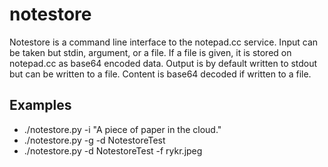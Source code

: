 notestore
=========

Notestore is a command line interface to the notepad.cc service. Input can be taken but stdin, argument, or a file.  If a file is given, it is stored on notepad.cc as base64 encoded data.  Output is by default written to stdout but can be written to a file.  Content is base64 decoded if written to a file.

## Examples
* ./notestore.py -i "A piece of paper in the cloud."
* ./notestore.py -g -d NotestoreTest
* ./notestore.py -d NotestoreTest -f rykr.jpeg
